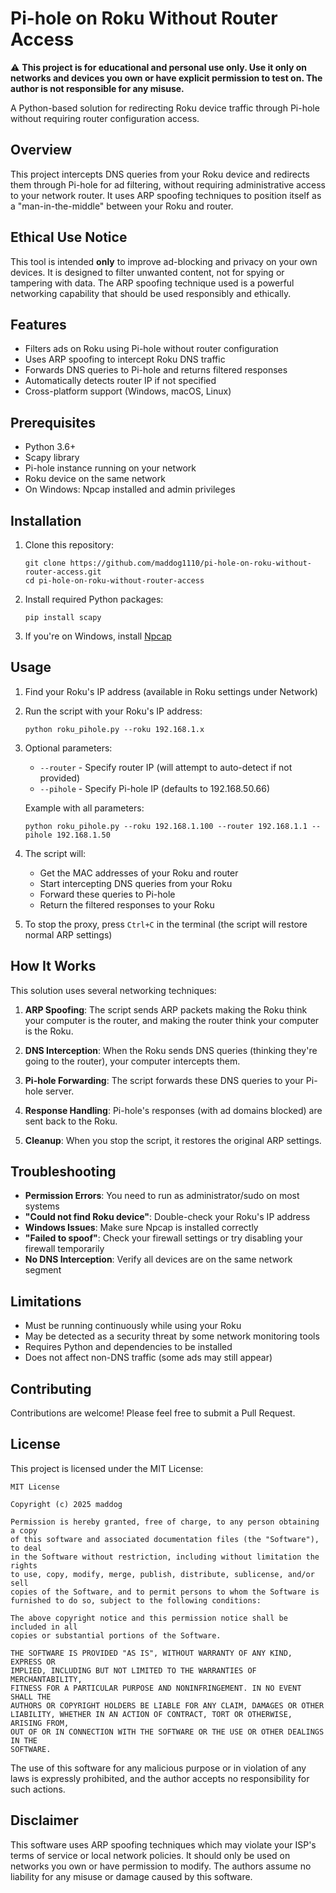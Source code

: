 # Pi-hole on Roku Without Router Access

⚠️ **This project is for educational and personal use only. Use it only on networks and devices you own or have explicit permission to test on. The author is not responsible for any misuse.**

A Python-based solution for redirecting Roku device traffic through Pi-hole without requiring router configuration access.

## Overview

This project intercepts DNS queries from your Roku device and redirects them through Pi-hole for ad filtering, without requiring administrative access to your network router. It uses ARP spoofing techniques to position itself as a "man-in-the-middle" between your Roku and router.

## Ethical Use Notice

This tool is intended **only** to improve ad-blocking and privacy on your own devices. It is designed to filter unwanted content, not for spying or tampering with data. The ARP spoofing technique used is a powerful networking capability that should be used responsibly and ethically.

## Features

- Filters ads on Roku using Pi-hole without router configuration
- Uses ARP spoofing to intercept Roku DNS traffic
- Forwards DNS queries to Pi-hole and returns filtered responses
- Automatically detects router IP if not specified
- Cross-platform support (Windows, macOS, Linux)

## Prerequisites

- Python 3.6+
- Scapy library
- Pi-hole instance running on your network
- Roku device on the same network
- On Windows: Npcap installed and admin privileges

## Installation

1. Clone this repository:
   ```
   git clone https://github.com/maddog1110/pi-hole-on-roku-without-router-access.git
   cd pi-hole-on-roku-without-router-access
   ```

2. Install required Python packages:
   ```
   pip install scapy
   ```

3. If you're on Windows, install [Npcap](https://npcap.com/)

## Usage

1. Find your Roku's IP address (available in Roku settings under Network)

2. Run the script with your Roku's IP address:
   ```
   python roku_pihole.py --roku 192.168.1.x
   ```

3. Optional parameters:
   - `--router` - Specify router IP (will attempt to auto-detect if not provided)
   - `--pihole` - Specify Pi-hole IP (defaults to 192.168.50.66)

   Example with all parameters:
   ```
   python roku_pihole.py --roku 192.168.1.100 --router 192.168.1.1 --pihole 192.168.1.50
   ```

4. The script will:
   - Get the MAC addresses of your Roku and router
   - Start intercepting DNS queries from your Roku
   - Forward these queries to Pi-hole
   - Return the filtered responses to your Roku

5. To stop the proxy, press `Ctrl+C` in the terminal (the script will restore normal ARP settings)

## How It Works

This solution uses several networking techniques:

1. **ARP Spoofing**: The script sends ARP packets making the Roku think your computer is the router, and making the router think your computer is the Roku.

2. **DNS Interception**: When the Roku sends DNS queries (thinking they're going to the router), your computer intercepts them.

3. **Pi-hole Forwarding**: The script forwards these DNS queries to your Pi-hole server.

4. **Response Handling**: Pi-hole's responses (with ad domains blocked) are sent back to the Roku.

5. **Cleanup**: When you stop the script, it restores the original ARP settings.

## Troubleshooting

- **Permission Errors**: You need to run as administrator/sudo on most systems
- **"Could not find Roku device"**: Double-check your Roku's IP address
- **Windows Issues**: Make sure Npcap is installed correctly
- **"Failed to spoof"**: Check your firewall settings or try disabling your firewall temporarily
- **No DNS Interception**: Verify all devices are on the same network segment

## Limitations

- Must be running continuously while using your Roku
- May be detected as a security threat by some network monitoring tools
- Requires Python and dependencies to be installed
- Does not affect non-DNS traffic (some ads may still appear)

## Contributing

Contributions are welcome! Please feel free to submit a Pull Request.

## License

This project is licensed under the MIT License:

```
MIT License

Copyright (c) 2025 maddog

Permission is hereby granted, free of charge, to any person obtaining a copy
of this software and associated documentation files (the "Software"), to deal
in the Software without restriction, including without limitation the rights
to use, copy, modify, merge, publish, distribute, sublicense, and/or sell
copies of the Software, and to permit persons to whom the Software is
furnished to do so, subject to the following conditions:

The above copyright notice and this permission notice shall be included in all
copies or substantial portions of the Software.

THE SOFTWARE IS PROVIDED "AS IS", WITHOUT WARRANTY OF ANY KIND, EXPRESS OR
IMPLIED, INCLUDING BUT NOT LIMITED TO THE WARRANTIES OF MERCHANTABILITY,
FITNESS FOR A PARTICULAR PURPOSE AND NONINFRINGEMENT. IN NO EVENT SHALL THE
AUTHORS OR COPYRIGHT HOLDERS BE LIABLE FOR ANY CLAIM, DAMAGES OR OTHER
LIABILITY, WHETHER IN AN ACTION OF CONTRACT, TORT OR OTHERWISE, ARISING FROM,
OUT OF OR IN CONNECTION WITH THE SOFTWARE OR THE USE OR OTHER DEALINGS IN THE
SOFTWARE.
```

The use of this software for any malicious purpose or in violation of any laws is expressly prohibited, and the author accepts no responsibility for such actions.

## Disclaimer

This software uses ARP spoofing techniques which may violate your ISP's terms of service or local network policies. It should only be used on networks you own or have permission to modify. The authors assume no liability for any misuse or damage caused by this software.
